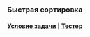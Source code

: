 ### Быстрая сортировка

#### [Условие задачи](https://sites.google.com/site/pathofdeveloper/zadaci-pervogo-semestra/bystraa-sortirovka) | [Тестер](https://sites.google.com/site/pathofdeveloper/zadaci-pervogo-semestra/bystraa-sortirovka/test_quicksort.zip?attredirects=0&d=1)
